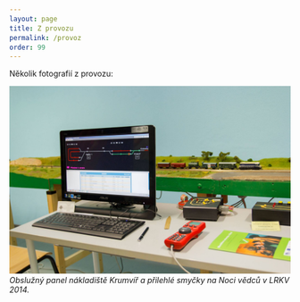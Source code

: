 ```yaml
---
layout: page
title: Z provozu
permalink: /provoz
order: 99
---
```


Několik fotografií z provozu:

![Panel](/assets/img/provoz/provoz1.jpg)
*Obslužný panel nákladiště Krumvíř a přilehlé smyčky na Noci vědců v LRKV 2014.*

